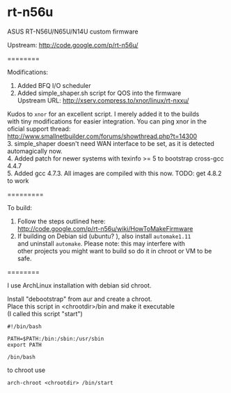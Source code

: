 rt-n56u
=======

ASUS RT-N56U/N65U/N14U custom firmware

Upstream: http://code.google.com/p/rt-n56u/

========

Modifications:  
1. Added BFQ I/O scheduler  
2. Added simple_shaper.sh script for QOS into the firmware  
Upstream URL: http://xserv.compress.to/xnor/linux/rt-nxxu/  
  
Kudos to ```xnor``` for an excellent script. I merely added it to the builds  
with tiny modifications for easier integration. You can ping xnor in the  
oficial support thread: http://www.smallnetbuilder.com/forums/showthread.php?t=14300  
3. simple_shaper doesn't need WAN interface to be set, as it is detected automagically now.  
4. Added patch for newer systems with texinfo >= 5 to bootstrap cross-gcc 4.4.7  
5. Added gcc 4.7.3. All images are compiled with this now. TODO: get 4.8.2 to work  
  
=========
  
To build:  
1. Follow the steps outlined here:  
http://code.google.com/p/rt-n56u/wiki/HowToMakeFirmware  
2. If building on Debian sid (ubuntu? ), also install ```automake1.11```  
   and uninstall ```automake```. Please note: this may interfere with  
   other projects you might want to build so do it in chroot or VM to be safe.  

========  
  
I use ArchLinux installation with debian sid chroot.  

Install "debootstrap" from aur and create a chroot.    
Place this script in \<chrootdir\>/bin and make it executable  
(I called this script "start")  

```
#!/bin/bash

PATH=$PATH:/bin:/sbin:/usr/sbin
export PATH

/bin/bash
```

to chroot use
```
arch-chroot <chrootdir> /bin/start
```

